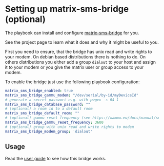 # Setting up matrix-sms-bridge (optional)

The playbook can install and configure
[matrix-sms-bridge](https://github.com/benkuly/matrix-sms-bridge) for you.

See the project page to learn what it does and why it might be useful to you.

First you need to ensure, that the bridge has unix read and write rights to your modem. On debian based distributions there is nothing to do. On others distributions you either add a group `dialout` to your host and assign it to your modem or you give the matrix user or group access to your modem.

To enable the bridge just use the following
playbook configuration:


```yaml
matrix_sms_bridge_enabled: true
matrix_sms_bridge_gammu_modem: "/dev/serial/by-id/myDeviceId"
# generate a secret passwort e.g. with pwgen -s 64 1
matrix_sms_bridge_database_password: ""
# (optional) a room id to a default room
matrix_sms_bridge_default_room: "" 
# (optional) gammu reset frequency (see https://wammu.eu/docs/manual/smsd/config.html#option-ResetFrequency)
matrix_sms_bridge_gammu_reset_frequency: 3600
# (optional) group with unix read and write rights to modem
matrix_sms_bridge_modem_group: 'dialout'
```


## Usage

Read the [user guide](https://github.com/benkuly/matrix-sms-bridge/blob/master/README.md#user-guide) to see how this bridge works.
